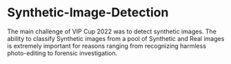 # Synthetic-Image-Detection
The main challenge of VIP Cup 2022 was to detect synthetic images. The ability to classify Synthetic images from a pool of Synthetic and Real images is extremely important for reasons ranging from recognizing harmless photo-editing to forensic investigation. 
